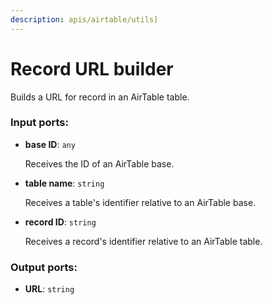 ```yaml
---
description: apis/airtable/utils]
---
```


# Record URL builder

Builds a URL for record in an AirTable table.

### Input ports:

* __base ID__: `any`

    Receives the ID of an AirTable base.


* __table name__: `string`

    Receives a table's identifier relative to an AirTable base.


* __record ID__: `string`

    Receives a record's identifier relative to an AirTable table.

### Output ports:

* __URL__: `string`

